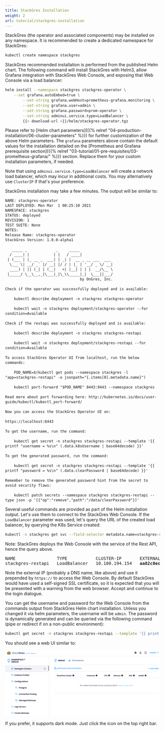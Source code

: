 ```yaml
---
title: StackGres Installation
weight: 2
url: tutorial/stackgres-installation
---
```


StackGres (the operator and associated components) may be installed on any namespace. It is recommended to create a
dedicated namespace for StackGres:

```bash
kubectl create namespace stackgres
```

StackGres recommended installation is performed from the published Helm chart. The following command will install
StackGres with Helm3, allow Grafana integration with StackGres Web Console, and exposing that Web Console via a load
balancer:

```bash
helm install --namespace stackgres stackgres-operator \
	--set grafana.autoEmbed=true \
        --set-string grafana.webHost=prometheus-grafana.monitoring \
        --set-string grafana.user=admin \
        --set-string grafana.password=prom-operator \
        --set-string adminui.service.type=LoadBalancer \
        {{< download-url >}}/helm/stackgres-operator.tgz
```

Please refer to [Helm chart parameters]({{% relref "04-production-installation/06-cluster-parameters" %}}) for further
customization of the above Helm parameters. The `grafana` parameters above contain the default values for the
installation detailed on the
[Prometheus and Grafana prerequisite section]({{% relref "03-tutorial/01-pre-requisites/03-prometheus-grafana/" %}}) section.
Replace them for your custom installation parameters, if needed.

Note that using `adminui.service.type=LoadBalancer` will create a network load balancer, which may incur in additional
costs. You may alternatively use `ClusterIP` if that's your preference.

StackGres installation may take a few minutes. The output will be similar to:

```plain
NAME: stackgres-operator
LAST DEPLOYED: Mon Mar  1 00:25:10 2021
NAMESPACE: stackgres
STATUS: deployed
REVISION: 1
TEST SUITE: None
NOTES:
Release Name: stackgres-operator
StackGres Version: 1.0.0-alpha1

   _____ _             _     _____
  / ____| |           | |   / ____|
 | (___ | |_ __ _  ___| | _| |  __ _ __ ___  ___
  \___ \| __/ _` |/ __| |/ / | |_ | '__/ _ \/ __|
  ____) | || (_| | (__|   <| |__| | | |  __/\__ \
 |_____/ \__\__,_|\___|_|\_\\_____|_|  \___||___/
                                  by OnGres, Inc.

Check if the operator was successfully deployed and is available:

    kubectl describe deployment -n stackgres stackgres-operator

    kubectl wait -n stackgres deployment/stackgres-operator --for condition=Available

Check if the restapi was successfully deployed and is available:

    kubectl describe deployment -n stackgres stackgres-restapi

    kubectl wait -n stackgres deployment/stackgres-restapi --for condition=Available

To access StackGres Operator UI from localhost, run the below commands:

    POD_NAME=$(kubectl get pods --namespace stackgres -l "app=stackgres-restapi" -o jsonpath="{.items[0].metadata.name}")

    kubectl port-forward "$POD_NAME" 8443:9443 --namespace stackgres

Read more about port forwarding here: http://kubernetes.io/docs/user-guide/kubectl/kubectl_port-forward/

Now you can access the StackGres Operator UI on:

https://localhost:8443

To get the username, run the command:

    kubectl get secret -n stackgres stackgres-restapi --template '{{ printf "username = %s\n" (.data.k8sUsername | base64decode) }}'

To get the generated password, run the command:

    kubectl get secret -n stackgres stackgres-restapi --template '{{ printf "password = %s\n" (.data.clearPassword | base64decode) }}'

Remember to remove the generated password hint from the secret to avoid security flaws:

    kubectl patch secrets --namespace stackgres stackgres-restapi --type json -p '[{"op":"remove","path":"/data/clearPassword"}]'
```

Several useful commands are provided as part of the Helm installation output. Let's use them to connect to the StackGres
Web Console. If the `LoadBalancer` parameter was used, let's query the URL of the created load balancer, by querying the
K8s Service created:

```bash
kubectl -n stackgres get svc --field-selector metadata.name=stackgres-restapi             
```

Note: StackGres deploys the Web Console with the service of the Rest API, hence the query above.

<pre>
NAME                TYPE           CLUSTER-IP       EXTERNAL-IP                                                               PORT(S)         AGE
stackgres-restapi   LoadBalancer   10.100.194.154   <b class="colorHighlight">aa82c8ec1082142cba68d9f19980478d-2039466138.us-east-2.elb.amazonaws.com</b>   443:30010/TCP   20m
</pre>

Note the external IP (probably a DNS name, like above) and use it prepended by `https://` to access the Web Console.
By default StackGres would have used a self-signed SSL certificate, so it is expected that you will be presented with a
warning from the web browser. Accept and continue to the login dialogue.

You can get the username and password for the Web Console from the commands output from StackGres Helm chart
installation. Unless you changed it via helm parameters, the username will be `admin`. The password is dynamically
generated and can be queried via the following command (pipe or redirect if on a non-public environment):

```bash
kubectl get secret -n stackgres stackgres-restapi --template '{{ print (.data.clearPassword | base64decode) }}'
```

You should see a web UI similar to:

![StackGres Web Console](web-console.png "StackGres Web Console")

If you prefer, it supports dark mode. Just click the icon on the top right bar.
